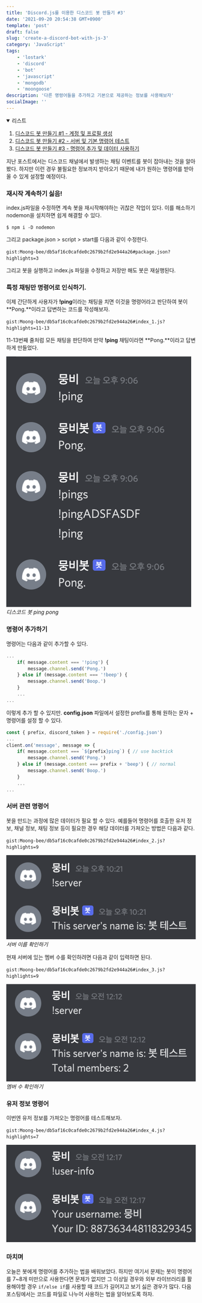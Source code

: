 ```yaml
---
title: 'Discord.js를 이용한 디스코드 봇 만들기 #3'
date: '2021-09-20 20:54:38 GMT+0900'
template: 'post'
draft: false
slug: 'create-a-discord-bot-with-js-3'
category: 'JavaScript'
tags:
    - 'lostark'
    - 'discord'
    - 'bot'
    - 'javascript'
    - 'mongodb'
    - 'moongoose'
description: '다른 명령어들을 추가하고 기본으로 제공하는 정보를 사용해보자'
socialImage: ''
---
```


<details open>
  <summary>리스트</summary>

1. [디스코드 봇 만들기 #1 - 계정 및 프로필 생성](/posts/create-a-discord-bot-with-js-1)
2. [디스코드 봇 만들기 #2 - 서버 및 기본 명령어 테스트](/posts/create-a-discord-bot-with-js-2)
3. [디스코드 봇 만들기 #3 - 명령어 추가 및 데이터 사용하기](/posts/create-a-discord-bot-with-js-3)

</details>

지난 포스트에서는 디스코드 채널에서 발생하는 채팅 이벤트를 봇이 잡아내는 것을 알아봤다. 하지만 이런 경우 불필요한 정보까지 받아오기 때문에 내가 원하는 명령어를 받아올 수 있게 설정할 예정이다.

### 재시작 계속하기 싫음!

index.js파일을 수정하면 계속 봇을 재시작해야하는 귀찮은 작업이 있다. 이를 해소하기 nodemon을 설치하면 쉽게 해결할 수 있다.

```
$ npm i -D nodemon
```

그리고 package.json > script > start를 다음과 같이 수정한다.

`gist:Moong-bee/db5af16c0cafde0c2679b2fd2e944a26#package.json?highlights=3`

그리고 봇을 실행하고 index.js 파일을 수정하고 저장만 해도 봇은 재실행된다.

### 특정 채팅만 명령어로 인식하기.

이제 간단하게 사용자가 **!ping**이라는 채팅을 치면 이것을 명령어라고 판단하여 봇이 **Pong.**이라고 답변하는 코드를 작성해보자.

`gist:Moong-bee/db5af16c0cafde0c2679b2fd2e944a26#index_1.js?highlights=11-13`

11-13번째 줄처럼 모든 채팅을 판단하여 만약 **!ping** 채팅이라면 **Pong.**이라고 답변하게 만들었다.

<div class='picture'>

![ping_pong_chat.png](/media/ping_pong_chat.png) _디스코드 봇 ping pong_

</div>

### 명령어 추가하기

명령어는 다음과 같이 추가할 수 있다.

```js
...
    if( message.content === '!ping') {
        message.channel.send('Pong.')
    } else if (message.content === '!beep') {
        message.channel.send('Boop.')
    }
    ...
...
```

이렇게 추가 할 수 있지만. **config.json** 파일에서 설정한 prefix를 통해 원하는 문자 + 명령어를 설정 할 수 있다.

```js
const { prefix, discord_token } = require('./config.json')
...
client.on('message', message => {
    if( message.content === `${prefix}ping`) { // use backtick
        message.channel.send('Pong.')
    } else if (message.content === prefix + 'beep') { // normal
        message.channel.send('Boop.')
    }
    ...
...
```

### 서버 관련 명령어

봇을 만드는 과정에 많은 데이터가 필요 할 수 있다. 예를들어 명령어를 호출한 유저 정보, 채널 정보, 채팅 정보 등이 필요한 경우 해당 데이터를 가져오는 방법은 다음과 같다.

`gist:Moong-bee/db5af16c0cafde0c2679b2fd2e944a26#index_2.js?highlights=9`

<div class='picture'>

![use_data_command.png](/media/use_data_command.png) _서버 이름 확인하기_

</div>

현재 서버에 있는 멤버 수를 확인하려면 다음과 같이 입력하면 된다.

`gist:Moong-bee/db5af16c0cafde0c2679b2fd2e944a26#index_3.js?highlights=9`

<div class='picture'>

![get_total_member_command.png](/media/get_total_member_command.png) _멤버 수 확인하기_

</div>

### 유저 정보 명령어

이번엔 유저 정보를 가져오는 명령어를 테스트해보자.

`gist:Moong-bee/db5af16c0cafde0c2679b2fd2e944a26#index_4.js?highlights=7`

<div class='picture'>

![user_info_command.png](/media/user_info_command.png)

</div>

### 마치며

오늘은 봇에게 명령어를 추가하는 법을 배워보았다. 하지만 여기서 문제는 봇이 명령어를 7~8개 미만으로 사용한다면 문제가 없지만 그 이상일 경우와 외부 라이브러리를 활용해야할 경우 `if/else if`를 사용할 때 코드가 길어지고 보기 싫은 경우가 많다. 다음 포스팅에서는 코드를 파일로 나누어 사용하는 법을 알아보도록 하자.
